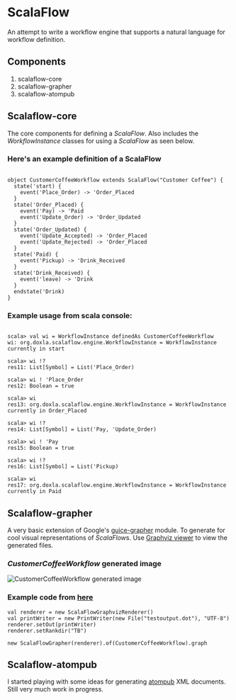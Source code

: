 # ScalaFlow

An attempt to write a workflow engine that supports a natural language for workflow definition.

## Components

1. scalaflow-core
2. scalaflow-grapher
3. scalaflow-atompub

## Scalaflow-core

The core components for defining a *ScalaFlow*. Also includes the *WorkflowInstance* classes for using a *ScalaFlow* as seen below.

### Here's an example definition of a ScalaFlow
<pre><code>
object CustomerCoffeeWorkflow extends ScalaFlow("Customer Coffee") {
  state('start) {
    event('Place_Order) -> 'Order_Placed
  }
  state('Order_Placed) {
    event('Pay) -> 'Paid
    event('Update_Order) -> 'Order_Updated
  }
  state('Order_Updated) {
    event('Update_Accepted) -> 'Order_Placed
    event('Update_Rejected) -> 'Order_Placed
  }
  state('Paid) {
    event('Pickup) -> 'Drink_Received
  }
  state('Drink_Received) {
    event('leave) -> 'Drink
  }
  endstate('Drink)
}
</code></pre>

### Example usage from scala console:
<pre><code>
scala> val wi = WorkflowInstance definedAs CustomerCoffeeWorkflow
wi: org.doxla.scalaflow.engine.WorkflowInstance = WorkflowInstance currently in start

scala> wi !?
res11: List[Symbol] = List('Place_Order)

scala> wi ! 'Place_Order
res12: Boolean = true

scala> wi
res13: org.doxla.scalaflow.engine.WorkflowInstance = WorkflowInstance currently in Order_Placed

scala> wi !?
res14: List[Symbol] = List('Pay, 'Update_Order)

scala> wi ! 'Pay
res15: Boolean = true

scala> wi !?
res16: List[Symbol] = List('Pickup)

scala> wi
res17: org.doxla.scalaflow.engine.WorkflowInstance = WorkflowInstance currently in Paid
</code></pre>

## Scalaflow-grapher
A very basic extension of Google's [guice-grapher](http://code.google.com/p/google-guice/wiki/Grapher) module. To generate for cool visual representations of *ScalaFlow*s. Use [Graphviz viewer](http://www.graphviz.org/) to view the generated files.

### *CustomerCoffeeWorkflow* generated image
![CustomerCoffeeWorkflow generated image](scalaflow/raw/master/scalaflow-grapher/testoutput.jpg "CustomerCoffeeWorkflow")

### Example code from [here](scalaflow/blob/master/scalaflow-grapher/src/main/scala/org/doxla/scalaflow/grapher/example/GrapherExample.scala)
<pre><code>val renderer = new ScalaFlowGraphvizRenderer()
val printWriter = new PrintWriter(new File("testoutput.dot"), "UTF-8")
renderer.setOut(printWriter)
renderer.setRankdir("TB")

new ScalaFlowGrapher(renderer).of(CustomerCoffeeWorkflow).graph
</code></pre>

## Scalaflow-atompub

I started playing with some ideas for generating [atompub](http://bitworking.org/projects/atom/rfc5023.html) XML documents. Still very much work in progress.